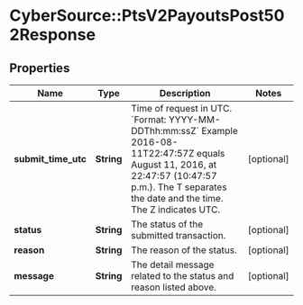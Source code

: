 # CyberSource::PtsV2PayoutsPost502Response

## Properties
Name | Type | Description | Notes
------------ | ------------- | ------------- | -------------
**submit_time_utc** | **String** | Time of request in UTC. &#x60;Format: YYYY-MM-DDThh:mm:ssZ&#x60;  Example 2016-08-11T22:47:57Z equals August 11, 2016, at 22:47:57 (10:47:57 p.m.). The T separates the date and the time. The Z indicates UTC.  | [optional] 
**status** | **String** | The status of the submitted transaction. | [optional] 
**reason** | **String** | The reason of the status.  | [optional] 
**message** | **String** | The detail message related to the status and reason listed above. | [optional] 


